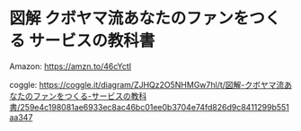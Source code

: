 # 図解 クボヤマ流あなたのファンをつくる サービスの教科書
Amazon:
https://amzn.to/46cYctI

coggle:
https://coggle.it/diagram/ZJHQz2O5NHMGw7hl/t/図解-クボヤマ流あなたのファンをつくる-サービスの教科書/259e4c198081ae6933ec8ac46bc01ee0b3704e74fd826d9c8411299b551aa347
